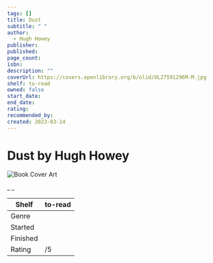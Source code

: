 ```yaml
---
tags: []
title: Dust
subtitle: " "
author:
  - Hugh Howey
publisher: 
published: 
page_count: 
isbn: 
description: ""
coverUrl: https://covers.openlibrary.org/b/olid/OL27591296M-M.jpg
shelf: to-read
owned: false
start_date: 
end_date: 
rating: 
recommended_by: 
created: 2023-03-14
---
```


# Dust by Hugh Howey

![Book Cover Art](https://covers.openlibrary.org/b/olid/OL27591296M-M.jpg)

_ _

| Shelf | to-read |
| --- | --- |
| Genre |  |
| Started |  |
| Finished |  |
| Rating | /5 |

